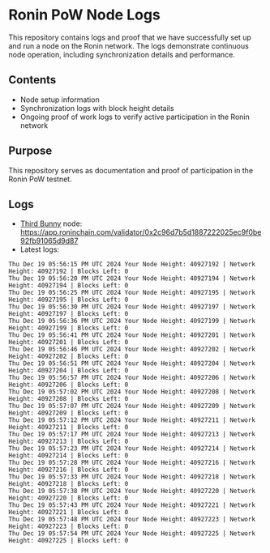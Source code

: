 # Ronin PoW Node Logs

This repository contains logs and proof that we have successfully set up and run a node on the Ronin network. The logs demonstrate continuous node operation, including synchronization details and performance.

## Contents

- Node setup information
- Synchronization logs with block height details
- Ongoing proof of work logs to verify active participation in the Ronin network

## Purpose

This repository serves as documentation and proof of participation in the Ronin PoW testnet.

## Logs

- [Third Bunny](https://thirdbunny.xyz/) node: https://app.roninchain.com/validator/0x2c96d7b5d1887222025ec9f0be92fb91065d9d87
- Latest logs:
```
Thu Dec 19 05:56:15 PM UTC 2024 Your Node Height: 40927192 | Network Height: 40927192 | Blocks Left: 0
Thu Dec 19 05:56:20 PM UTC 2024 Your Node Height: 40927194 | Network Height: 40927194 | Blocks Left: 0
Thu Dec 19 05:56:25 PM UTC 2024 Your Node Height: 40927195 | Network Height: 40927195 | Blocks Left: 0
Thu Dec 19 05:56:30 PM UTC 2024 Your Node Height: 40927197 | Network Height: 40927197 | Blocks Left: 0
Thu Dec 19 05:56:36 PM UTC 2024 Your Node Height: 40927199 | Network Height: 40927199 | Blocks Left: 0
Thu Dec 19 05:56:41 PM UTC 2024 Your Node Height: 40927201 | Network Height: 40927201 | Blocks Left: 0
Thu Dec 19 05:56:46 PM UTC 2024 Your Node Height: 40927202 | Network Height: 40927202 | Blocks Left: 0
Thu Dec 19 05:56:51 PM UTC 2024 Your Node Height: 40927204 | Network Height: 40927204 | Blocks Left: 0
Thu Dec 19 05:56:57 PM UTC 2024 Your Node Height: 40927206 | Network Height: 40927206 | Blocks Left: 0
Thu Dec 19 05:57:02 PM UTC 2024 Your Node Height: 40927208 | Network Height: 40927208 | Blocks Left: 0
Thu Dec 19 05:57:07 PM UTC 2024 Your Node Height: 40927209 | Network Height: 40927209 | Blocks Left: 0
Thu Dec 19 05:57:12 PM UTC 2024 Your Node Height: 40927211 | Network Height: 40927211 | Blocks Left: 0
Thu Dec 19 05:57:17 PM UTC 2024 Your Node Height: 40927213 | Network Height: 40927213 | Blocks Left: 0
Thu Dec 19 05:57:23 PM UTC 2024 Your Node Height: 40927214 | Network Height: 40927214 | Blocks Left: 0
Thu Dec 19 05:57:28 PM UTC 2024 Your Node Height: 40927216 | Network Height: 40927216 | Blocks Left: 0
Thu Dec 19 05:57:33 PM UTC 2024 Your Node Height: 40927218 | Network Height: 40927218 | Blocks Left: 0
Thu Dec 19 05:57:38 PM UTC 2024 Your Node Height: 40927220 | Network Height: 40927220 | Blocks Left: 0
Thu Dec 19 05:57:43 PM UTC 2024 Your Node Height: 40927221 | Network Height: 40927221 | Blocks Left: 0
Thu Dec 19 05:57:48 PM UTC 2024 Your Node Height: 40927223 | Network Height: 40927223 | Blocks Left: 0
Thu Dec 19 05:57:54 PM UTC 2024 Your Node Height: 40927225 | Network Height: 40927225 | Blocks Left: 0
```
